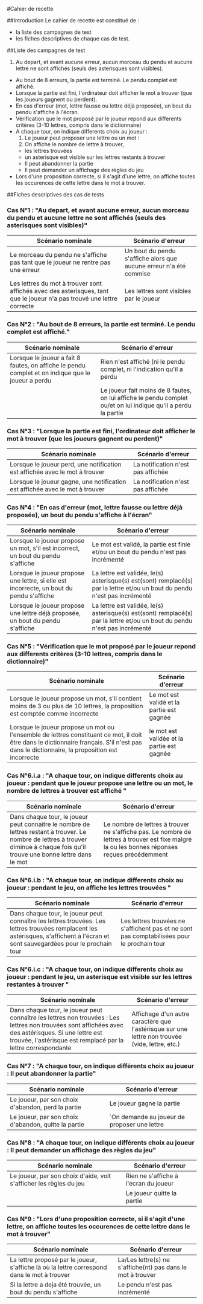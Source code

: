 #Cahier de recette

##Introduction
Le cahier de recette est constitué de :
- la liste des campagnes de test
- les fiches descriptives de chaque cas de test.


##Liste des campagnes de test
1. Au depart, et avant aucune erreur, aucun morceau du pendu et aucune lettre ne sont affichés (seuls des asterisques sont visibles).
- Au bout de 8 erreurs, la partie est terminé. Le pendu complet est affiché.
- Lorsque la partie est fini, l'ordinateur doit afficher le mot à trouver (que les joueurs gagnent ou perdent).
- En cas d'erreur (mot, lettre fausse ou lettre déjà proposée), un bout du pendu s'affiche à l'écran.
- Vérification que le mot proposé par le joueur repond aux differents critères (3-10 lettres, compris dans le dictionnaire)
- A chaque tour, on indique differents choix au joueur  : 
  1. Le joueur peut proposer une lettre ou un mot  :
    1. On affiche le nombre de lettre à trouver, 
    - les lettres trouvées 
    - un asterisque est visible sur les lettres restants à trouver
  - Il peut abandonner la partie
  - Il peut demander un affichage des règles du jeu
- Lors d'une proposition correcte, si il s'agit d'une lettre, on affiche toutes les occurences de cette lettre dans le mot à trouver.

##Fiches descriptives des cas de tests

### Cas N°1 : "Au depart, et avant aucune erreur, aucun morceau du pendu et aucune lettre ne sont affichés (seuls des asterisques sont visibles)"
|Scénario nominale |Scénario d'erreur |
|------------------|------------------|
|Le morceau du pendu ne s'affiche pas tant que le joueur ne rentre pas une erreur| Un bout du pendu s'affiche alors que aucune erreur n'a été commise                 |
|Les lettres du mot à trouver sont affichés avec des asterisques, tant que le joueur n'a pas trouvé une lettre correcte|Les lettres sont visibles par le joueur|

### Cas N°2 : "Au bout de 8 erreurs, la partie est terminé. Le pendu complet est affiché."
|Scénario nominale |Scénario d'erreur |
|------------------|------------------|
| Lorsque le joueur a fait 8 fautes, on affiche le pendu complet et on indique que le joueur a perdu| Rien n'est affiché (ni le pendu complet, ni l'indication qu'il a perdu|
| |Le joueur fait moins de 8 fautes, on lui affiche le pendu complet ou/et on lui indique qu'il a perdu la partie|

### Cas N°3 : "Lorsque la partie est fini, l'ordinateur doit afficher le mot à trouver (que les joueurs gagnent ou perdent)"
|Scénario nominale |Scénario d'erreur |
|------------------|------------------|
|Lorsque le joueur perd, une notification est affichée avec le mot à trouver| La notification n'est pas affichée|                 |
|Lorsque le joueur gagne, une notification est affichée avec le mot à trouver| La notification n'est pas affichée|

### Cas N°4 : "En cas d'erreur (mot, lettre fausse ou lettre déjà proposée), un bout du pendu s'affiche à l'écran"
|Scénario nominale |Scénario d'erreur |
|------------------|------------------|
|Lorsque le joueur propose un mot, s'il est incorrect, un bout du pendu s'affiche| Le mot est validé, la partie est finie et/ou un bout du pendu n'est pas incrémenté|
|Lorsque le joueur propose une lettre, si elle est incorrecte, un bout du pendu s'affiche| La lettre est validée, le(s) asterisque(s) est(sont) remplacé(s) par la lettre et/ou un bout du pendu n'est pas incrémenté|
|Lorsque le joueur propose une lettre déjà proposée, un bout du pendu s'affiche | La lettre est validée, le(s) asterisque(s) est(sont) remplacé(s) par la lettre et/ou un bout du pendu n'est pas incrémenté|

### Cas N°5 : "Vérification que le mot proposé par le joueur repond aux differents critères (3-10 lettres, compris dans le dictionnaire)"
|Scénario nominale |Scénario d'erreur |
|------------------|------------------|
|Lorsque le joueur propose un mot, s'il contient moins de 3 ou plus de 10 lettres, la proposition est comptée comme incorrecte| Le mot est validé et la partie est gagnée|
|Lorsque le joueur propose un mot ou l'ensemble de lettres constituant ce mot, il doit être dans le dictionnaire français. S'il n'est pas dans le dictionnaire, la proposition est incorrecte | le mot est validée et la partie est gagnée |

### Cas N°6.i.a : "A chaque tour, on indique differents choix au joueur : pendant que le joueur propose une lettre ou un mot, le nombre de lettres à trouver est affiché "
|Scénario nominale |Scénario d'erreur |
|------------------|------------------|
|Dans chaque tour, le joueur peut connaître le nombre de lettres restant à trouver. Le nombre de lettres à trouver diminue à chaque fois qu'il trouve une bonne lettre dans le mot | Le nombre de lettres à trouver ne s'affiche pas. Le nombre de lettres à trouver est fixe malgré la ou les bonnes réponses reçues précédemment|

### Cas N°6.i.b : "A chaque tour, on indique differents choix au joueur : pendant le jeu, on affiche les lettres trouvées "
|Scénario nominale |Scénario d'erreur |
|------------------|------------------|
|Dans chaque tour, le joueur peut connaître les lettres trouvées. Les lettres trouvées remplacent les astérisques, s'affichent à l'écran et sont sauvegardées pour le prochain tour| Les lettres trouvées ne s'affichent pas et ne sont pas comptabilisées pour le prochain tour|

### Cas N°6.i.c : "A chaque tour, on indique differents choix au joueur : pendant le jeu, un asterisque est visible sur les lettres restantes à trouver "
|Scénario nominale |Scénario d'erreur |
|------------------|------------------|
|Dans chaque tour, le joueur peut connaître les lettres non trouvées : Les lettres non trouvées sont affichées avec des astérisques. Si une lettre est trouvée, l'astérisque est remplacé par la lettre correspondante| Affichage d'un autre caractère que l'astérisque sur une lettre non trouvée (vide, lettre, etc.)|

### Cas N°7 : "A chaque tour, on indique différents choix au joueur : Il peut abandonner la partie"
|Scénario nominale |Scénario d'erreur |
|------------------|------------------|
|Le joueur, par son choix d'abandon, perd la partie | Le joueur gagne la partie |
|Le joueur, par son choix d'abandon, quitte la partie|`On demande au joueur de proposer une lettre|

### Cas N°8 : "A chaque tour, on indique différents choix au joueur : Il peut demander un affichage des règles du jeu"
|Scénario nominale |Scénario d'erreur |
|------------------|------------------|
|Le joueur, par son choix d'aide, voit s'afficher les règles du jeu |Rien ne s'affiche à l'écran du joueur|
| | Le joueur quitte la partie|

### Cas N°9 : "Lors d'une proposition correcte, si il s'agit d'une lettre, on affiche toutes les occurences de cette lettre dans le mot à trouver"
|Scénario nominale |Scénario d'erreur |
|------------------|------------------|
|La lettre proposé par le joueur, s'affiche là où la lettre correspond dans le mot à trouver|La/Les lettre(s) ne s'affiche(nt) pas dans le mot à trouver|
|Si la lettre a deja été trouvée, un bout du pendu s'affiche|Le pendu n'est pas incrémenté|

